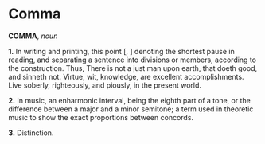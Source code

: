 # Comma

**COMMA**, _noun_

**1.** In writing and printing, this point \[, \] denoting the shortest pause in reading, and separating a sentence into divisions or members, according to the construction. Thus, There is not a just man upon earth, that doeth good, and sinneth not. Virtue, wit, knowledge, are excellent accomplishments. Live soberly, righteously, and piously, in the present world.

**2.** In music, an enharmonic interval, being the eighth part of a tone, or the difference between a major and a minor semitone; a term used in theoretic music to show the exact proportions between concords.

**3.** Distinction.